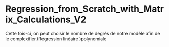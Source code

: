 # Regression_from_Scratch_with_Matrix_Calculations_V2
Cette fois-ci, on peut choisir le nombre de degrés de notre modèle afin de le complexifier.(Régression linéaire )polynomiale 
